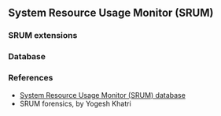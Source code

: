 ## System Resource Usage Monitor (SRUM)

### SRUM extensions

### Database

### References

* [System Resource Usage Monitor (SRUM) database](https://github.com/libyal/esedb-kb/blob/main/documentation/System%20Resource%20Usage%20Monitor%20(SRUM).asciidoc)
* SRUM forensics, by Yogesh Khatri
